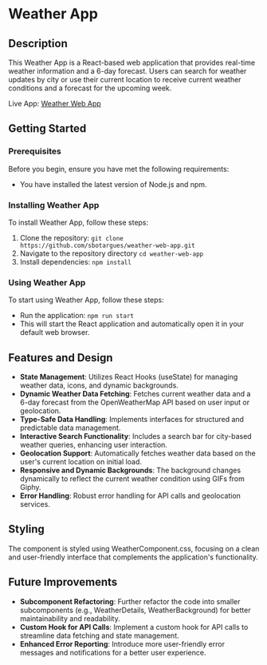 # Weather App

## Description
This Weather App is a React-based web application that provides real-time weather information and a 6-day forecast. Users can search for weather updates by city or use their current location to receive current weather conditions and a forecast for the upcoming week.

Live App: [Weather Web App](https://weather-web-app-kappa.vercel.app/)

## Getting Started

### Prerequisites
Before you begin, ensure you have met the following requirements:

- You have installed the latest version of Node.js and npm.

### Installing Weather App
To install Weather App, follow these steps:

1. Clone the repository: `git clone https://github.com/sbotargues/weather-web-app.git`
2. Navigate to the repository directory `cd weather-web-app`
3. Install dependencies: `npm install`

### Using Weather App
To start using Weather App, follow these steps:

- Run the application: `npm run start`
- This will start the React application and automatically open it in your default web browser.

## Features and Design

- **State Management**: Utilizes React Hooks (useState) for managing weather data, icons, and dynamic backgrounds.
- **Dynamic Weather Data Fetching**: Fetches current weather data and a 6-day forecast from the OpenWeatherMap API based on user input or geolocation.
- **Type-Safe Data Handling**: Implements interfaces for structured and predictable data management.
- **Interactive Search Functionality**: Includes a search bar for city-based weather queries, enhancing user interaction.
- **Geolocation Support**: Automatically fetches weather data based on the user's current location on initial load.
- **Responsive and Dynamic Backgrounds**: The background changes dynamically to reflect the current weather condition using GIFs from Giphy.
- **Error Handling**: Robust error handling for API calls and geolocation services.

## Styling
The component is styled using WeatherComponent.css, focusing on a clean and user-friendly interface that complements the application's functionality.

## Future Improvements

- **Subcomponent Refactoring**: Further refactor the code into smaller subcomponents (e.g., WeatherDetails, WeatherBackground) for better maintainability and readability.
- **Custom Hook for API Calls**: Implement a custom hook for API calls to streamline data fetching and state management.
- **Enhanced Error Reporting**: Introduce more user-friendly error messages and notifications for a better user experience.
